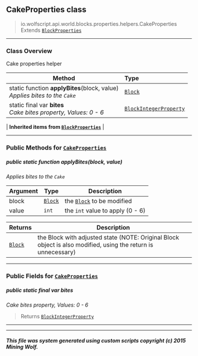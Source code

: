 ## CakeProperties __class__

>io.wolfscript.api.world.blocks.properties.helpers.CakeProperties
>Extends [`BlockProperties`](BlockProperties.md)

---

### Class Overview

Cake properties helper

Method | Type   
--- | :--- 
static function __applyBites__(block, value) <br> _Applies bites to the `Cake`_ | [`Block`](../../Block.md)
static final var __bites__ <br> _Cake bites property, Values: 0 - 6_ | [`BlockIntegerProperty`](../BlockIntegerProperty.md)
 |
__Inherited items from [`BlockProperties`](BlockProperties.md)__ |





---


### Public Methods for [`CakeProperties`](CakeProperties.md)

##### <a id='applybites'></a>public static function __applyBites__(block, value)

_Applies bites to the `Cake`_

Argument | Type | Description  
--- | --- | --- 
block | [`Block`](../../Block.md) | the [`Block`](../../Block.md) to be modified
value | `int` | the `int` value to apply (0 - 6)

Returns | Description
--- | --- 
[`Block`](../../Block.md) | the Block with adjusted state (NOTE: Original Block object is also modified, using the return is unnecessary)


---

### Public Fields for [`CakeProperties`](CakeProperties.md)

##### <a id='bites'></a>public static final var __bites__

_Cake bites property, Values: 0 - 6_

>Returns
>  [`BlockIntegerProperty`](../BlockIntegerProperty.md)

---


---


##### This file was system generated using custom scripts copyright (c) 2015 Mining Wolf.
	

